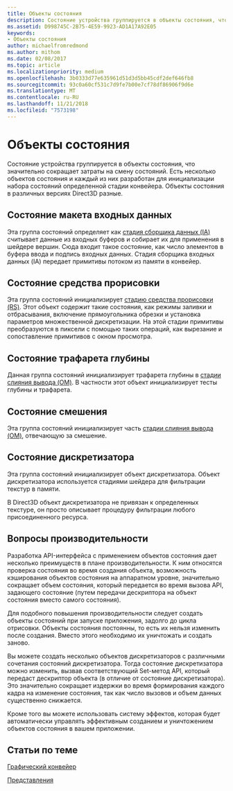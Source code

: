 ```yaml
---
title: Объекты состояния
description: Состояние устройства группируется в объекты состояния, что значительно сокращает затраты на смену состояний. Есть несколько объектов состояния и каждый из них разработан для инициализации набора состояний определенной стадии конвейера. Объекты состояния в различных версиях Direct3D разные.
ms.assetid: D998745C-2B75-4E59-9923-AD1A17A92E05
keywords:
- Объекты состояния
author: michaelfromredmond
ms.author: mithom
ms.date: 02/08/2017
ms.topic: article
ms.localizationpriority: medium
ms.openlocfilehash: 3b0333d77e635961d51d3d5bb45cdf2def646fb8
ms.sourcegitcommit: 93c0a60cf531c7d9fe7b00e7cf78df86906f9d6e
ms.translationtype: MT
ms.contentlocale: ru-RU
ms.lasthandoff: 11/21/2018
ms.locfileid: "7573198"
---
```

# <a name="state-objects"></a>Объекты состояния


Состояние устройства группируется в объекты состояния, что значительно сокращает затраты на смену состояний. Есть несколько объектов состояния и каждый из них разработан для инициализации набора состояний определенной стадии конвейера. Объекты состояния в различных версиях Direct3D разные.

## <a name="span-idinputlayoutspanspan-idinputlayoutspanspan-idinputlayoutspaninput-layout-state"></a><span id="Input_Layout"></span><span id="input_layout"></span><span id="INPUT_LAYOUT"></span>Состояние макета входных данных


Эта группа состояний определяет как [стадия сборщика данных (IA)](input-assembler-stage--ia-.md) считывает данные из входных буферов и собирает их для применения в шейдере вершин. Сюда входит такое состояние, как число элементов в буфера ввода и подпись входных данных. Стадия сборщика входных данных (IA) передает примитивы потоком из памяти в конвейер.

## <a name="span-idrasterizerspanspan-idrasterizerspanspan-idrasterizerspanrasterizer-state"></a><span id="Rasterizer"></span><span id="rasterizer"></span><span id="RASTERIZER"></span>Состояние средства прорисовки


Эта группа состояний инициализирует [стадию средства прорисовки (RS)](rasterizer-stage--rs-.md). Этот объект содержит такие состояния, как режимы заливки и отбрасывания, включение прямоугольника обрезки и установка параметров множественной дискретизации. На этой стадии примитивы преобразуются в пиксели с помощью таких операций, как вырезание и сопоставление примитивов с окном просмотра.

## <a name="span-iddepthstencilspanspan-iddepthstencilspanspan-iddepthstencilspandepth-stencil-state"></a><span id="DepthStencil"></span><span id="depthstencil"></span><span id="DEPTHSTENCIL"></span>Состояние трафарета глубины


Данная группа состояний инициализирует трафарета глубины в [стадии слияния вывода (OM)](output-merger-stage--om-.md). В частности этот объект инициализирует тесты глубины и трафарета.

## <a name="span-idblendspanspan-idblendspanspan-idblendspanblend-state"></a><span id="Blend"></span><span id="blend"></span><span id="BLEND"></span>Состояние смешения


Эта группа состояний инициализирует часть [стадии слияния вывода (OM)](output-merger-stage--om-.md), отвечающую за смешение.

## <a name="span-idsamplerspanspan-idsamplerspanspan-idsamplerspansampler-state"></a><span id="Sampler"></span><span id="sampler"></span><span id="SAMPLER"></span>Состояние дискретизатора


Эта группа состояний инициализирует объект дискретизатора. Объект дискретизатора используется стадиями шейдера для фильтрации текстур в памяти.

В Direct3D объект дискретизатора не привязан к определенных текстуре, он просто описывает процедуру фильтрации любого присоединенного ресурса.

## <a name="span-idperformanceconsiderationsspanspan-idperformanceconsiderationsspanspan-idperformanceconsiderationsspanperformance-considerations"></a><span id="Performance_Considerations"></span><span id="performance_considerations"></span><span id="PERFORMANCE_CONSIDERATIONS"></span>Вопросы производительности


Разработка API-интерфейса с применением объектов состояния дает несколько преимуществ в плане производительности. К ним относятся проверка состояния во время создания объекта, возможность кэширования объектов состояния на аппаратном уровне, значительно сокращает объем состояния, который передается во время вызова API, задающего состояние (путем передачи дескриптора на объект состояния вместо самого состояния).

Для подобного повышения производительности следует создать объекты состояний при запуске приложения, задолго до цикла отрисовки. Объекты состояния постоянны, то есть их нельзя изменить после создания. Вместо этого необходимо их уничтожать и создать заново.

Вы можете создать несколько объектов дискретизаторов с различными сочетания состояний дискретизатора. Тогда состояние дискретизатора можно изменить, вызвав соответствующий Set-метод API, который передаст дескриптор объекта (в отличие от состояние дискретизатора). Это значительно сокращает издержки во время формирования каждого кадра на изменение состояния, так как число вызовов и объем данных существенно снижается.

Кроме того вы можете использовать систему эффектов, которая будет автоматически управлять эффективным созданием и уничтожением объектов состояния в вашем приложении.

## <a name="span-idrelated-topicsspanrelated-topics"></a><span id="related-topics"></span>Статьи по теме


[Графический конвейер](graphics-pipeline.md)

[Представления](views.md)

 

 




